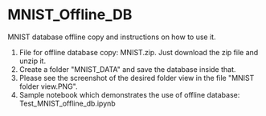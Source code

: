 # MNIST_Offline_DB
MNIST database offline copy and instructions on how to use it.

1. File for offline database copy: MNIST.zip. Just download the zip file and unzip it.
2. Create a folder "MNIST_DATA" and save the database inside that. 
3. Please see the screenshot of the desired folder view in the file "MNIST folder view.PNG".
4. Sample notebook which demonstrates the use of offline database: Test_MNIST_offline_db.ipynb
